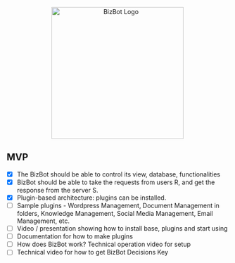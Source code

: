 <p align="center"><a href="https://bizbot.site" target="_blank"><img src="https://bizbot.site/bizbot-dark.svg" width="300" alt="BizBot Logo"></a></p>

## MVP

- [X] The BizBot should be able to control its view, database, functionalities 
- [X] BizBot should be able to take the requests from users R, and get the response from the server S.
- [X] Plugin-based architecture: plugins can be installed. 
- [ ] Sample plugins - Wordpress Management, Document Management in folders, Knowledge Management, Social Media Management, Email Management, etc. 
- [ ] Video / presentation showing how to install base, plugins and start using 
- [ ] Documentation for how to make plugins
- [ ] How does BizBot work? Technical operation video for setup
- [ ] Technical video for how to get BizBot Decisions Key
